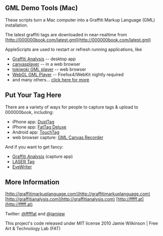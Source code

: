 GML Demo Tools (Mac)
--------------------

These scripts turn a Mac computer into a Graffiti Markup Language (GML) installation.

The latest graffiti tags are downloaded in near-realtime from [http://000000book.com/latest.gml](http://000000book.com/latest.gml)

AppleScripts are used to restart or refresh running applications, like

* [Graffiti Analysis](http://graffitianalysis.com) -- desktop app
* [canvasplayer](http://jamiedubs.com/canvasplayer) -- in a web browser
* [tokiwoki GML player](http://toki-woki.net/p/Okr/) -- web browser
* [WebGL GML Player](http://kikko.fr/lab/webgl/gmlplayer/gmlPlayer.html) -- Firefox4/WebKit nightly required
* and many others... [click here for more](http://graffitimarkuplanguage.com/projects)


Put Your Tag Here
-----------------

There are a variety of ways for people to capture tags & upload to 000000book, including:

* iPhone app: [DustTag](http://fffff.at/graffiti-analysis-iphone-edition/)
* iPhone app: [FatTag Deluxe](http://fffff.at/fattag-deluxe-katsu-edition/)
* Android app: [TouchTag](http://j.mp/touchtag_android)
* web browser capture: [GML Canvas Recorder](http://codingwithattitude.net/gml/gml-drawer.html)

And if you want to get fancy:

* [Graffiti Analysis](http://graffitianalysis.com/capture) (capture app)
* [LASER Tag](http://www.muonics.net/blog/index.php?postid=15)
* [EyeWriter](http://eyewriter.org)


More Information
----------------

[http://graffitimarkuplanguage.com](http://graffitimarkuplanguage.com)
[http://graffitianalysis.com](http://graffitianalysis.com)
[http://fffff.at](http://fffff.at)

Twitter: [@fffffat](http://twitter.com/fffffat) and [@jamiew](http://twitter.com/jamiew)

This project's code released under MIT license
2010 Jamie Wilkinson | Free Art & Technology Lab (FAT)
